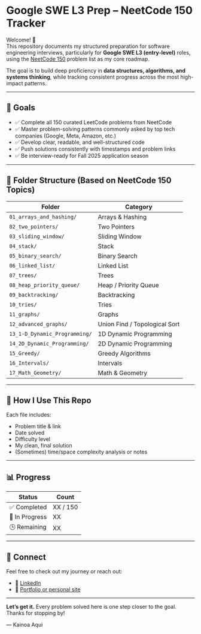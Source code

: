 # Google SWE L3 Prep – NeetCode 150 Tracker

Welcome! 👋  
This repository documents my structured preparation for software engineering interviews, particularly for **Google SWE L3 (entry-level)** roles, using the [NeetCode 150](https://neetcode.io/practice) problem list as my core roadmap.

The goal is to build deep proficiency in **data structures, algorithms, and systems thinking**, while tracking consistent progress across the most high-impact patterns.

---

## 📌 Goals

- ✅ Complete all 150 curated LeetCode problems from NeetCode
- ✅ Master problem-solving patterns commonly asked by top tech companies (Google, Meta, Amazon, etc.)
- ✅ Develop clear, readable, and well-structured code
- ✅ Push solutions consistently with timestamps and problem links
- ✅ Be interview-ready for Fall 2025 application season

---

## 📂 Folder Structure (Based on NeetCode 150 Topics)

| Folder | Category |
|--------|----------|
| `01_arrays_and_hashing/`         | Arrays & Hashing |
| `02_two_pointers/`               | Two Pointers |
| `03_sliding_window/`             | Sliding Window |
| `04_stack/`                      | Stack |
| `05_binary_search/`              | Binary Search |
| `06_linked_list/`                | Linked List |
| `07_trees/`                      | Trees |
| `08_heap_priority_queue/`        | Heap / Priority Queue |
| `09_backtracking/`               | Backtracking |
| `10_tries/`                      | Tries |
| `11_graphs/`                     | Graphs |
| `12_advanced_graphs/`            | Union Find / Topological Sort |
| `13_1-D_Dynamic_Programming/`    | 1D Dynamic Programming |
| `14_2D_Dynamic_Programming/`     | 2D Dynamic Programming |
| `15_Greedy/`                     | Greedy Algorithms |
| `16_Intervals/`                  | Intervals |
| `17_Math_Geometry/`              | Math & Geometry |

---

## 🧠 How I Use This Repo

Each file includes:
- Problem title & link
- Date solved
- Difficulty level
- My clean, final solution
- (Sometimes) time/space complexity analysis or notes

---

## 📊 Progress

| Status | Count |
|--------|-------|
| ✅ Completed | XX / 150 |
| 🔄 In Progress | XX |
| 🕒 Remaining | XX |


---

## 🚀 Connect

Feel free to check out my journey or reach out:

- 💼 [LinkedIn](https://www.linkedin.com/in/kainoa-aqui)
- 🧠 [Portfolio or personal site](https://kainoa-portfolio.netlify.app/) 

---

**Let’s get it.** Every problem solved here is one step closer to the goal.  
Thanks for stopping by!

— Kainoa Aqui
